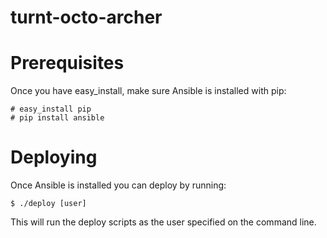turnt-octo-archer
=================

Prerequisites
=============
Once you have easy_install, make sure Ansible is installed with pip:

    # easy_install pip
    # pip install ansible

Deploying
=========
Once Ansible is installed you can deploy by running:

    $ ./deploy [user]

This will run the deploy scripts as the user specified on the command line. 
